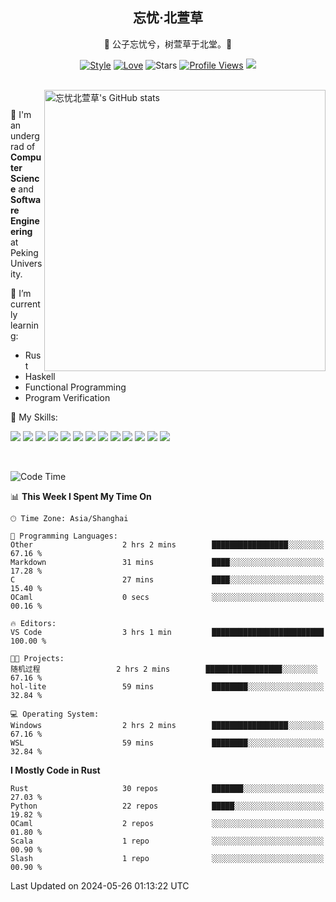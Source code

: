 <div align="center">

## 忘忧·北萱草
  
🌟 公子忘忧兮，树萱草于北堂。🌟 

[![Style](https://img.shields.io/badge/Style-%E5%BF%98%E5%BF%A7%E5%8C%97%E8%90%B1%E8%8D%89-8e48ff)](https://github.com/Wybxc)
[![Love](https://img.shields.io/badge/Love-100%25!-ff69b4)](https://monthly.wybxc.cc)
![Stars](https://img.shields.io/github/stars/Wybxc?affiliations=OWNER%2CCOLLABORATOR&label=Stars)
[![Profile Views](https://komarev.com/ghpvc/?username=Wybxc&color=green)](https://github.com/Wybxc)
![](https://hit.yhype.me/github/profile?user_id=25005856)

</div>

<br/>

<a href="https://github.com/Wybxc/Wybxc">
<img align="right" width="450px" src="https://github.com/Wybxc/metrics/raw/main/merged-stats.svg" alt="忘忧北萱草's GitHub stats" />
</a>

<br />

🏫 I'm an undergrad of **Computer Science** and **Software Engineering** at Peking University.

🌱 I’m currently learning: 
  - Rust
  - Haskell
  - Functional Programming
  - Program Verification

🌟 My Skills:

![](https://img.shields.io/badge/-Python-3e74a2?style=flat-square&logo=Python&logoColor=fff)
![](https://img.shields.io/badge/-TypeScript-3178C6?style=flat-square&logo=TypeScript&logoColor=fff)
![](https://img.shields.io/badge/-Rust-9a7b63?style=flat-square&logo=Rust&logoColor=fff)
![](https://img.shields.io/badge/-C++-ae3a62?style=flat-square&logo=cplusplus&logoColor=fff)
![](https://img.shields.io/badge/-OCaml-ac5e0a?style=flat-square&logo=OCaml&logoColor=fff)
![](https://img.shields.io/badge/-React-2d98ce?style=flat-square&logo=React&logoColor=fff)
![](https://img.shields.io/badge/-FastAPI-009688?style=flat-square&logo=FastAPI&logoColor=fff)
![](https://img.shields.io/badge/-NumPy-5974c9?style=flat-square&logo=NumPy&logoColor=fff)
![](https://img.shields.io/badge/-PyTorch-d6543c?style=flat-square&logo=PyTorch&logoColor=fff)
![](https://img.shields.io/badge/-Nix-2496ED?style=flat-square&logo=NixOS&logoColor=fff)
![](https://img.shields.io/badge/-Neo4j-1c4063?style=flat-square&logo=Neo4j&logoColor=fff)
![](https://img.shields.io/badge/-Ren'Py-bb6365?style=flat-square&logo=RenPy&logoColor=fff)
![](https://img.shields.io/badge/-After%20Effects-090159?style=flat-square&logo=adobeaftereffects&logoColor=fff)

<br />

<!--START_SECTION:waka-->
![Code Time](http://img.shields.io/badge/Code%20Time-1%2C818%20hrs%2059%20mins-blue)

📊 **This Week I Spent My Time On** 

```text
🕑︎ Time Zone: Asia/Shanghai

💬 Programming Languages: 
Other                    2 hrs 2 mins        █████████████████░░░░░░░░   67.16 % 
Markdown                 31 mins             ████░░░░░░░░░░░░░░░░░░░░░   17.28 % 
C                        27 mins             ████░░░░░░░░░░░░░░░░░░░░░   15.40 % 
OCaml                    0 secs              ░░░░░░░░░░░░░░░░░░░░░░░░░   00.16 % 

🔥 Editors: 
VS Code                  3 hrs 1 min         █████████████████████████   100.00 % 

🐱‍💻 Projects: 
随机过程                 2 hrs 2 mins        █████████████████░░░░░░░░   67.16 % 
hol-lite                 59 mins             ████████░░░░░░░░░░░░░░░░░   32.84 % 

💻 Operating System: 
Windows                  2 hrs 2 mins        █████████████████░░░░░░░░   67.16 % 
WSL                      59 mins             ████████░░░░░░░░░░░░░░░░░   32.84 % 
```

**I Mostly Code in Rust** 

```text
Rust                     30 repos            ███████░░░░░░░░░░░░░░░░░░   27.03 % 
Python                   22 repos            █████░░░░░░░░░░░░░░░░░░░░   19.82 % 
OCaml                    2 repos             ░░░░░░░░░░░░░░░░░░░░░░░░░   01.80 % 
Scala                    1 repo              ░░░░░░░░░░░░░░░░░░░░░░░░░   00.90 % 
Slash                    1 repo              ░░░░░░░░░░░░░░░░░░░░░░░░░   00.90 % 
```




 Last Updated on 2024-05-26 01:13:22 UTC
<!--END_SECTION:waka-->
